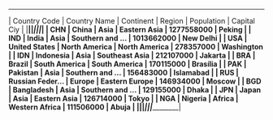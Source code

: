  _______________________________________________________________________________________________ 
| Country Code |     Country Name |     Continent |           Region | Population | Capital Ciy |
|______________|__________________|_______________|__________________|____________|_____________|
|          CHN |            China |          Asia |     Eastern Asia | 1277558000 |      Peking |
|          IND |            India |          Asia | Southern and ... | 1013662000 |   New Delhi |
|          USA |    United States | North America |    North America |  278357000 |  Washington |
|          IDN |        Indonesia |          Asia |   Southeast Asia |  212107000 |     Jakarta |
|          BRA |           Brazil | South America |    South America |  170115000 |    Brasília |
|          PAK |         Pakistan |          Asia | Southern and ... |  156483000 |   Islamabad |
|          RUS | Russian Feder... |        Europe |   Eastern Europe |  146934000 |      Moscow |
|          BGD |       Bangladesh |          Asia | Southern and ... |  129155000 |       Dhaka |
|          JPN |            Japan |          Asia |     Eastern Asia |  126714000 |       Tokyo |
|          NGA |          Nigeria |        Africa |   Western Africa |  111506000 |       Abuja |
|______________|__________________|_______________|__________________|____________|_____________|